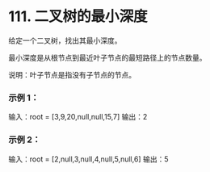 # 111. 二叉树的最小深度

给定一个二叉树，找出其最小深度。

最小深度是从根节点到最近叶子节点的最短路径上的节点数量。

说明：叶子节点是指没有子节点的节点。

 

### 示例 1：

输入：root = [3,9,20,null,null,15,7]
输出：2

### 示例 2：

输入：root = [2,null,3,null,4,null,5,null,6]
输出：5
